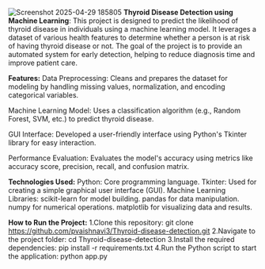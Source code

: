 ![Screenshot 2025-04-29 185805](https://github.com/user-attachments/assets/87a22a87-9635-46e0-8cdc-b1815e813cfc)
**Thyroid Disease Detection using Machine Learning**:
This project is designed to predict the likelihood of thyroid disease in individuals using a machine learning model. 
It leverages a dataset of various health features to determine whether a person is at risk of having thyroid disease or not. 
The goal of the project is to provide an automated system for early detection, helping to reduce diagnosis time and improve patient care.

**Features:**
Data Preprocessing: Cleans and prepares the dataset for modeling by handling missing values, normalization, and encoding categorical variables.

Machine Learning Model: Uses a classification algorithm (e.g., Random Forest, SVM, etc.) to predict thyroid disease.

GUI Interface: Developed a user-friendly interface using Python's Tkinter library for easy interaction.

Performance Evaluation: Evaluates the model's accuracy using metrics like accuracy score, precision, recall, and confusion matrix.

**Technologies Used:**
Python: Core programming language.
Tkinter: Used for creating a simple graphical user interface (GUI).
Machine Learning Libraries:
scikit-learn for model building.
pandas for data manipulation.
numpy for numerical operations.
matplotlib for visualizing data and results.

**How to Run the Project:**
1.Clone this repository:
git clone https://github.com/pvaishnavi3/Thyroid-disease-detection.git
2.Navigate to the project folder:
cd Thyroid-disease-detection
3.Install the required dependencies:
pip install -r requirements.txt
4.Run the Python script to start the application:
python app.py

